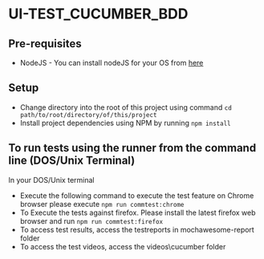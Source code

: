 # UI-TEST_CUCUMBER_BDD

## Pre-requisites
* NodeJS - You can install nodeJS for your OS from [here](https://nodejs.org/en/download/package-manager/)

## Setup
* Change directory into the root of this project using command `cd path/to/root/directory/of/this/project`
* Install project dependencies using NPM by running `npm install`

## To run tests using the runner from the command line (DOS/Unix Terminal)
In your DOS/Unix terminal
* Execute the following command to execute the test feature on Chrome browser please execute `npm run commtest:chrome`
* To Execute the tests against firefox. Please install the latest firefox web browser and run `npm run commtest:firefox`
* To access test results, access the testreports in mochawesome-report folder
* To access the test videos, access the videos\cucumber folder

